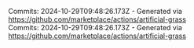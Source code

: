 Commits: 2024-10-29T09:48:26.173Z - Generated via https://github.com/marketplace/actions/artificial-grass
<br>
Commits: 2024-10-29T09:48:26.173Z - Generated via https://github.com/marketplace/actions/artificial-grass
<br>
